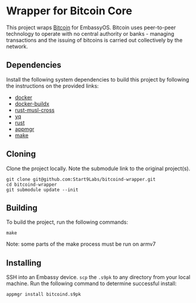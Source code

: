 # Wrapper for Bitcoin Core

This project wraps [Bitcoin](https://bitcoin.org) for EmbassyOS. Bitcoin uses peer-to-peer technology to operate with no central authority or banks - managing transactions and the issuing of bitcoins is carried out collectively by the network. 

## Dependencies

Install the following system dependencies to build this project by following the instructions on the provided links:

- [docker](https://docs.docker.com/get-docker)
- [docker-buildx](https://docs.docker.com/buildx/working-with-buildx/)
- [rust-musl-cross](https://github.com/Start9Labs/rust-musl-cross)
- [yq](https://mikefarah.gitbook.io/yq)
- [rust](https://rustup.rs)
- [appmgr](https://github.com/Start9Labs/appmgr)
- [make](https://www.gnu.org/software/make/)

## Cloning

Clone the project locally. Note the submodule link to the original project(s). 

```
git clone git@github.com:Start9Labs/bitcoind-wrapper.git
cd bitcoind-wrapper
git submodule update --init
```

## Building

To build the project, run the following commands:

```
make
```
Note: some parts of the make process must be run on armv7

## Installing

SSH into an Embassy device.
`scp` the `.s9pk` to any directory from your local machine.
Run the following command to determine successful install:

```
appmgr install bitcoind.s9pk
```